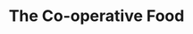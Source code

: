 ---
title: "The Co-operative Food"
url: /chelmsford/the-co-operative-food-trent-road/
shop: convenience
---